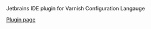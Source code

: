 Jetbrains IDE plugin for Varnish Configuration Langauge

[Plugin page](https://plugins.jetbrains.com/plugin/10135-vcl-varnish-language-plugin)
